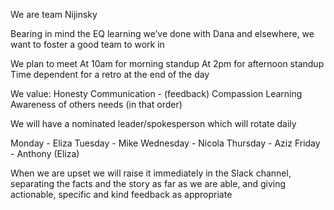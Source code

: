 We are team Nijinsky

Bearing in mind the EQ learning we’ve done with Dana and elsewhere, we want to foster a good team to work in

We plan to meet
At 10am for morning standup
At 2pm for afternoon standup
Time dependent for a retro at the end of the day

We value:
Honesty 
Communication - (feedback)
Compassion
Learning
Awareness of others needs
(in that order)

We will have a nominated leader/spokesperson which will rotate daily

Monday - Eliza
Tuesday - Mike
Wednesday - Nicola
Thursday - Aziz
Friday - Anthony (Eliza)


When we are upset we will raise it immediately in the Slack channel, separating the facts and the story as far as we are able, and giving actionable, specific and kind feedback as appropriate
